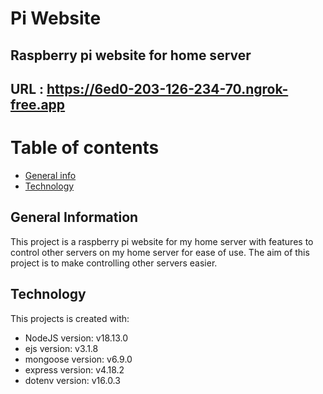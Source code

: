 # Pi Website
## Raspberry pi website for home server
## URL : https://6ed0-203-126-234-70.ngrok-free.app
# Table of contents
* [General info](#general-information)
* [Technology](#technology)

## General Information
This project is a raspberry pi website for my home server with features to control other servers on my home server for ease of use.
The aim of this project is to make controlling other servers easier.

## Technology
This projects is created with:
* NodeJS version: v18.13.0
* ejs version: v3.1.8
* mongoose version: v6.9.0
* express version: v4.18.2
* dotenv version: v16.0.3
